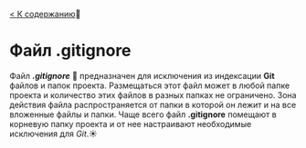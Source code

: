 [< К содержанию](readme.md):closed_book:

# Файл .gitignore

Файл ***.gitignore*** :file_folder: предназначен для исключения из индексации **Git** файлов и папок проекта.
Размещаться этот файл может в любой папке проекта и количество этих файлов в разных папках не ограничено. Зона действия файла распространяется от папки в которой он лежит и на все вложенные файлы и папки.
Чаще всего файл **.gitignore** помещают в корневую папку проекта и от нее настраивают необходимые исключения для *Git*.:sunny:
